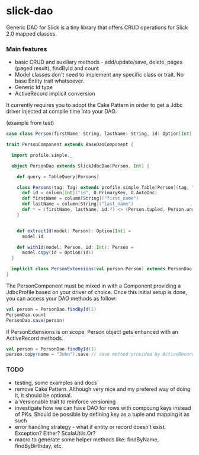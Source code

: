 # slick-dao

Generic DAO for Slick is a tiny library that offers CRUD operations for Slick 2.0 mapped classes.

### Main features
- basic CRUD and auxiliary methods - add/update/save, delete, pages (paged result), findById and count
- Model classes don't need to implement any specific class or trait. No base Entity trait whatsoever. 
- Generic Id type
- ActiveRecord implicit conversion


It currently requires you to adopt the Cake Pattern in order to get a Jdbc driver injected at compile time into your DAO. 

(example from test)
```scala
case class Person(firstName: String, lastName: String, id: Option[Int] = None)

trait PersonComponent extends BaseDaoComponent {

  import profile.simple._

  object PersonDao extends SlickJdbcDao[Person, Int] {

    def query = TableQuery[Persons]

    class Persons(tag: Tag) extends profile.simple.Table[Person](tag, "person") with IdentifiableTable[Int] {
      def id = column[Int]("id", O.PrimaryKey, O.AutoInc)
      def firstName = column[String]("first_name")
      def lastName = column[String]("last_name")
      def * = (firstName, lastName, id.?) <> (Person.tupled, Person.unapply)
    }


    def extractId(model: Person): Option[Int] =
      model.id

    def withId(model: Person, id: Int): Person =
      model.copy(id = Option(id))
  }

  implicit class PersonExtensions(val person:Person) extends PersonDao.ActiveRecord(person)
}
```

The PersonComponent must be mixed in with a Component providing a JdbcProfile based on your driver of choice. Once this initial setup is done, you can access your DAO methods as follow:

```scala
val person = PersonDao.findById(1)
PersonDao.count
PersonDao.save(person)
```
If PersonExtensions is on scope, Person object gets enhanced with an ActiveRecord methods.
```scala
val person = PersonDao.findById(1)
person.copy(name = "John").save // save method provided by ActiveRecord implicit conversion
```



### TODO

- testing, some examples and docs
- remove Cake Pattern. Although very nice and my prefered way of doing it, it should be optional. 
- a Versionable trait to reinforce versioning
- investigate how we can have DAO for rows with compoung keys instead of PKs. Should be possible by defining key as a tuple and mapping it as such
- error handling strategy - what if entity or record doesn’t exist. Exception? Either? ScalaUtils.Or? 
- macro to generate some helper methods like: findByName, findByBirthday, etc. 